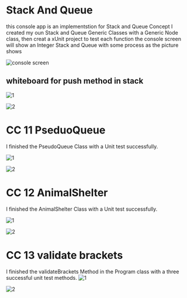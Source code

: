 # Stack And Queue

this console app is an implementstion for Stack and Queue Concept
I created my oun Stack and Queue Generic Classes
with a Generic Node class, then creat a xUnit project to test each function
 the console screen will show an Integer Stack and Queue with some process as the picture shows

 ![console screen](CC-10-1.png)

## whiteboard for push method in stack


![1](CC-10-11.jpg)

![2](CC-10-22.jpg)

# CC 11 PseduoQueue

I finished the PseudoQueue Class with a Unit test successfully.

![1](CC11-1.jpg)

![2](CC11-2.jpg)
# CC 12 AnimalShelter
I finished the AnimalShelter Class with a Unit test successfully.

![1](CC-12-1.jpg)

![2](CC-12-2.jpg)

# CC 13 validate brackets
I finished the validateBrackets Method in the Program class with a three successful unit test methods.
![1](CC13-1.jpg)

![2](CC13-2.jpg)
